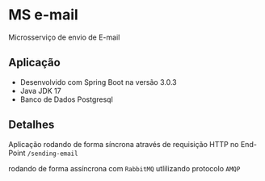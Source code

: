  # MS e-mail
Microsserviço de envio de E-mail

## Aplicação

- Desenvolvido com Spring Boot na versão 3.0.3
- Java JDK 17
- Banco de Dados Postgresql 

## Detalhes

Aplicação rodando de forma síncrona através de requisição HTTP no End-Point `/sending-email`

rodando de forma assíncrona com `RabbitMQ` utlilizando protocolo `AMQP`